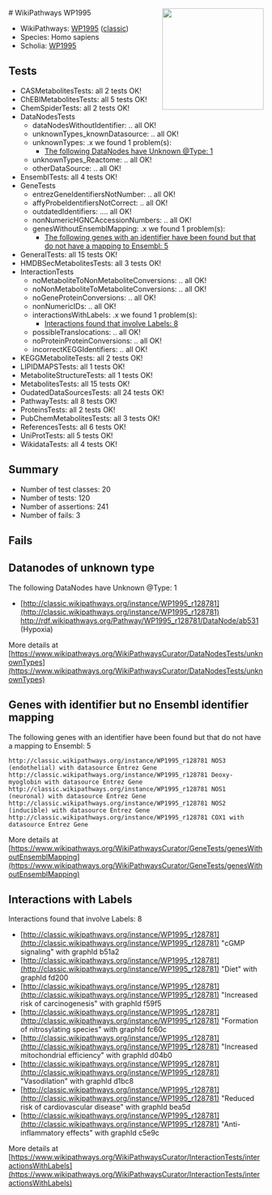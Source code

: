 <img style="float: right; width: 200px" src="https://upload.wikimedia.org/wikipedia/commons/thumb/8/83/Wplogo_with_text_500.png/640px-Wplogo_with_text_500.png" />
# WikiPathways WP1995

* WikiPathways: [WP1995](https://wikipathways.org/pathways/WP1995) ([classic](https://classic.wikipathways.org/instance/WP1995))
* Species: Homo sapiens
* Scholia: [WP1995](https://scholia.toolforge.org/wikipathways/WP1995)
## Tests
* CASMetabolitesTests: all 2 tests OK!
* ChEBIMetabolitesTests: all 5 tests OK!
* ChemSpiderTests: all 2 tests OK!
* DataNodesTests
    * dataNodesWithoutIdentifier: .. all OK!
    * unknownTypes_knownDatasource: .. all OK!
    * unknownTypes: .x we found 1 problem(s):
        * [The following DataNodes have Unknown @Type: 1](#839973df)
    * unknownTypes_Reactome: .. all OK!
    * otherDataSource: .. all OK!
* EnsemblTests: all 4 tests OK!
* GeneTests
    * entrezGeneIdentifiersNotNumber: .. all OK!
    * affyProbeIdentifiersNotCorrect: .. all OK!
    * outdatedIdentifiers: .... all OK!
    * nonNumericHGNCAccessionNumbers: .. all OK!
    * genesWithoutEnsemblMapping: .x we found 1 problem(s):
        * [The following genes with an identifier have been found but that do not have a mapping to Ensembl: 5](#40286d87)
* GeneralTests: all 15 tests OK!
* HMDBSecMetabolitesTests: all 3 tests OK!
* InteractionTests
    * noMetaboliteToNonMetaboliteConversions: .. all OK!
    * noNonMetaboliteToMetaboliteConversions: .. all OK!
    * noGeneProteinConversions: .. all OK!
    * nonNumericIDs: .. all OK!
    * interactionsWithLabels: .x we found 1 problem(s):
        * [Interactions found that involve Labels: 8](#630d267f)
    * possibleTranslocations: .. all OK!
    * noProteinProteinConversions: .. all OK!
    * incorrectKEGGIdentifiers: .. all OK!
* KEGGMetaboliteTests: all 2 tests OK!
* LIPIDMAPSTests: all 1 tests OK!
* MetaboliteStructureTests: all 1 tests OK!
* MetabolitesTests: all 15 tests OK!
* OudatedDataSourcesTests: all 24 tests OK!
* PathwayTests: all 8 tests OK!
* ProteinsTests: all 2 tests OK!
* PubChemMetabolitesTests: all 3 tests OK!
* ReferencesTests: all 6 tests OK!
* UniProtTests: all 5 tests OK!
* WikidataTests: all 4 tests OK!


## Summary

* Number of test classes: 20
* Number of tests: 120
* Number of assertions: 241
* Number of fails: 3

## Fails

<a name="839973df" />

## Datanodes of unknown type

The following DataNodes have Unknown @Type: 1

* [http://classic.wikipathways.org/instance/WP1995_r128781](http://classic.wikipathways.org/instance/WP1995_r128781) http://rdf.wikipathways.org/Pathway/WP1995_r128781/DataNode/ab531 (Hypoxia)


More details at [https://www.wikipathways.org/WikiPathwaysCurator/DataNodesTests/unknownTypes](https://www.wikipathways.org/WikiPathwaysCurator/DataNodesTests/unknownTypes)

<a name="40286d87" />

## Genes with identifier but no Ensembl identifier mapping

The following genes with an identifier have been found but that do not have a mapping to Ensembl: 5
```
http://classic.wikipathways.org/instance/WP1995_r128781 NOS3 (endothelial) with datasource Entrez Gene
http://classic.wikipathways.org/instance/WP1995_r128781 Deoxy-myoglobin with datasource Entrez Gene
http://classic.wikipathways.org/instance/WP1995_r128781 NOS1 (neuronal) with datasource Entrez Gene
http://classic.wikipathways.org/instance/WP1995_r128781 NOS2 (inducible) with datasource Entrez Gene
http://classic.wikipathways.org/instance/WP1995_r128781 COX1 with datasource Entrez Gene
```

More details at [https://www.wikipathways.org/WikiPathwaysCurator/GeneTests/genesWithoutEnsemblMapping](https://www.wikipathways.org/WikiPathwaysCurator/GeneTests/genesWithoutEnsemblMapping)

<a name="630d267f" />

## Interactions with Labels

Interactions found that involve Labels: 8

* [http://classic.wikipathways.org/instance/WP1995_r128781](http://classic.wikipathways.org/instance/WP1995_r128781) "cGMP
signaling" with graphId b51a2
* [http://classic.wikipathways.org/instance/WP1995_r128781](http://classic.wikipathways.org/instance/WP1995_r128781) "Diet" with graphId fd200
* [http://classic.wikipathways.org/instance/WP1995_r128781](http://classic.wikipathways.org/instance/WP1995_r128781) "Increased risk
of carcinogenesis" with graphId f59f5
* [http://classic.wikipathways.org/instance/WP1995_r128781](http://classic.wikipathways.org/instance/WP1995_r128781) "Formation of
nitrosylating
species" with graphId fc60c
* [http://classic.wikipathways.org/instance/WP1995_r128781](http://classic.wikipathways.org/instance/WP1995_r128781) "Increased
mitochondrial
efficiency" with graphId d04b0
* [http://classic.wikipathways.org/instance/WP1995_r128781](http://classic.wikipathways.org/instance/WP1995_r128781) "Vasodilation" with graphId d1bc8
* [http://classic.wikipathways.org/instance/WP1995_r128781](http://classic.wikipathways.org/instance/WP1995_r128781) "Reduced risk of
cardiovascular disease" with graphId bea5d
* [http://classic.wikipathways.org/instance/WP1995_r128781](http://classic.wikipathways.org/instance/WP1995_r128781) "Anti-inflammatory
effects" with graphId c5e9c


More details at [https://www.wikipathways.org/WikiPathwaysCurator/InteractionTests/interactionsWithLabels](https://www.wikipathways.org/WikiPathwaysCurator/InteractionTests/interactionsWithLabels)

